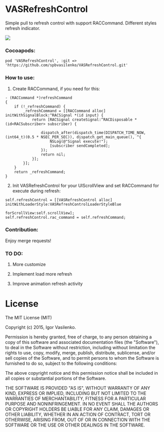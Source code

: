 # VASRefreshControl
Simple pull to refresh control with support RACCommand. Different styles refresh indicator.

<img src="https://habrastorage.org/files/d7f/7b0/9ec/d7f7b09ec21b439dacdada7dc506e54d.gif"/>

### Cocoapods:

```
pod 'VASRefreshControl', :git => 'https://github.com/spbvasilenko/VASRefreshControl.git'
```

### How to use:

1) Create RACCommand, if you need for this:
```
- (RACCommand *)refreshCommand
{
    if (!_refreshCommand) {
        _refreshCommand = [[RACCommand alloc] initWithSignalBlock:^RACSignal *(id input) {
            return [RACSignal createSignal:^RACDisposable *(id<RACSubscriber> subscriber) {
                
                dispatch_after(dispatch_time(DISPATCH_TIME_NOW, (int64_t)(0.5 * NSEC_PER_SEC)), dispatch_get_main_queue(), ^{
                    NSLog(@"Signal execute!");
                    [subscriber sendCompleted];
                });
                return nil;
            }];
        }];
    }
    return _refreshCommand;
}
```
2) Init VASRefreshControl for your UIScrollView and set RACCommand for execute during refresh: 

```
self.refreshControl = [[VASRefreshControl alloc] initWithLoaderStyle:VASRefreshControlLoaderStyleBlue
                                                       forScrollView:self.scrollView];
self.refreshControl.rac_command = self.refreshCommand;
```
### Contribution: 

Enjoy merge requests!

### TO DO:

1) More customize

2) Implement load more refresh

3) Improve animation refresh activity

# License

The MIT License (MIT)

Copyright (c) 2015, Igor Vasilenko.

Permission is hereby granted, free of charge, to any person obtaining a copy
of this software and associated documentation files (the "Software"), to deal
in the Software without restriction, including without limitation the rights
to use, copy, modify, merge, publish, distribute, sublicense, and/or sell
copies of the Software, and to permit persons to whom the Software is
furnished to do so, subject to the following conditions:

The above copyright notice and this permission notice shall be included in
all copies or substantial portions of the Software.

THE SOFTWARE IS PROVIDED "AS IS", WITHOUT WARRANTY OF ANY KIND, EXPRESS OR
IMPLIED, INCLUDING BUT NOT LIMITED TO THE WARRANTIES OF MERCHANTABILITY,
FITNESS FOR A PARTICULAR PURPOSE AND NONINFRINGEMENT. IN NO EVENT SHALL THE
AUTHORS OR COPYRIGHT HOLDERS BE LIABLE FOR ANY CLAIM, DAMAGES OR OTHER
LIABILITY, WHETHER IN AN ACTION OF CONTRACT, TORT OR OTHERWISE, ARISING FROM,
OUT OF OR IN CONNECTION WITH THE SOFTWARE OR THE USE OR OTHER DEALINGS IN
THE SOFTWARE.
